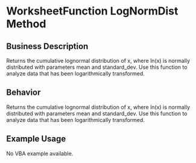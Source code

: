 # WorksheetFunction LogNormDist Method

## Business Description
Returns the cumulative lognormal distribution of x, where ln(x) is normally distributed with parameters mean and standard_dev. Use this function to analyze data that has been logarithmically transformed.

## Behavior
Returns the cumulative lognormal distribution of x, where ln(x) is normally distributed with parameters mean and standard_dev. Use this function to analyze data that has been logarithmically transformed.

## Example Usage
No VBA example available.